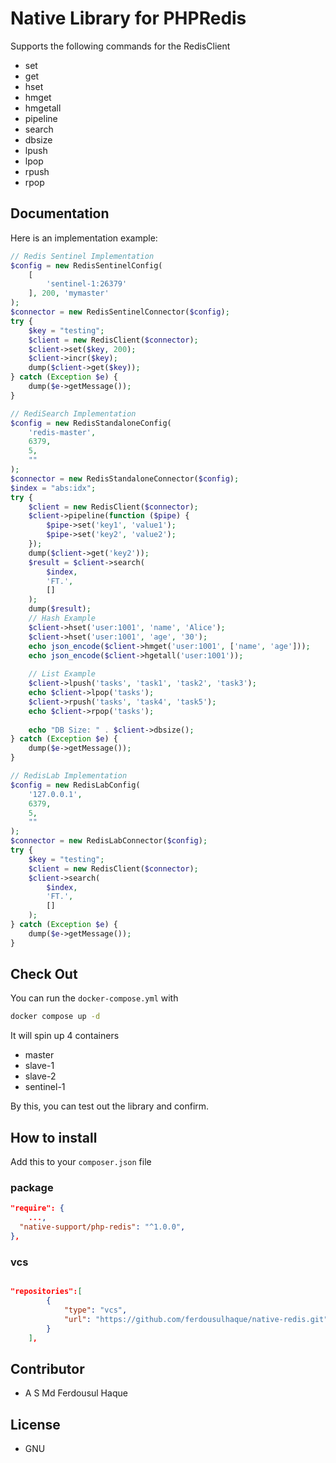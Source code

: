 # Native Library for PHPRedis
Supports the following commands for the RedisClient

- set
- get
- hset
- hmget
- hmgetall
- pipeline
- search
- dbsize
- lpush
- lpop
- rpush
- rpop

## Documentation

Here is an implementation example:

```php
// Redis Sentinel Implementation
$config = new RedisSentinelConfig(
    [
        'sentinel-1:26379'
    ], 200, 'mymaster'
);
$connector = new RedisSentinelConnector($config);
try {
    $key = "testing";
    $client = new RedisClient($connector);
    $client->set($key, 200);
    $client->incr($key);
    dump($client->get($key));
} catch (Exception $e) {
    dump($e->getMessage());
}

// RediSearch Implementation
$config = new RedisStandaloneConfig(
    'redis-master',
    6379,
    5,
    ""
);
$connector = new RedisStandaloneConnector($config);
$index = "abs:idx";
try {
    $client = new RedisClient($connector);
    $client->pipeline(function ($pipe) {
        $pipe->set('key1', 'value1');
        $pipe->set('key2', 'value2');
    });
    dump($client->get('key2'));
    $result = $client->search(
        $index,
        'FT.',
        []
    );
    dump($result);
    // Hash Example
    $client->hset('user:1001', 'name', 'Alice');
    $client->hset('user:1001', 'age', '30');
    echo json_encode($client->hmget('user:1001', ['name', 'age']));
    echo json_encode($client->hgetall('user:1001'));
    
    // List Example
    $client->lpush('tasks', 'task1', 'task2', 'task3');
    echo $client->lpop('tasks');
    $client->rpush('tasks', 'task4', 'task5');
    echo $client->rpop('tasks');
    
    echo "DB Size: " . $client->dbsize();
} catch (Exception $e) {
    dump($e->getMessage());
}

// RedisLab Implementation
$config = new RedisLabConfig(
    '127.0.0.1',
    6379,
    5,
    ""
);
$connector = new RedisLabConnector($config);
try {
    $key = "testing";
    $client = new RedisClient($connector);
    $client->search(
        $index,
        'FT.',
        []
    );
} catch (Exception $e) {
    dump($e->getMessage());
}
```

## Check Out
You can run the `docker-compose.yml` with

```bash
docker compose up -d
```

It will spin up 4 containers
- master
- slave-1
- slave-2
- sentinel-1

By this, you can test out the library and confirm.

## How to install

Add this to your `composer.json` file

### package

```json
"require": {
    ...,
  "native-support/php-redis": "^1.0.0",
},
```

### vcs
```json

"repositories":[
        {
            "type": "vcs",
            "url": "https://github.com/ferdousulhaque/native-redis.git"
        }
    ],
```

## Contributor
- A S Md Ferdousul Haque

## License
- GNU
